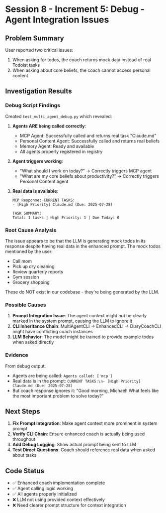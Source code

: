 # Session 8 - Increment 5: Debug - Agent Integration Issues

## Problem Summary

User reported two critical issues:
1. When asking for todos, the coach returns mock data instead of real Todoist tasks
2. When asking about core beliefs, the coach cannot access personal content

## Investigation Results

### Debug Script Findings

Created `test_multi_agent_debug.py` which revealed:

1. **Agents ARE being called correctly**:
   - MCP Agent: Successfully called and returns real task "Claude.md"
   - Personal Content Agent: Successfully called and returns real beliefs
   - Memory Agent: Ready and available
   - All agents properly registered in registry

2. **Agent triggers working**:
   - "What should I work on today?" → Correctly triggers MCP agent
   - "What are my core beliefs about productivity?" → Correctly triggers Personal Content agent

3. **Real data is available**:
   ```
   MCP Response: CURRENT TASKS:
   - [High Priority] Claude.md (Due: 2025-07-28)
   
   TASK SUMMARY:
   Total: 1 tasks | High Priority: 1 | Due Today: 0
   ```

### Root Cause Analysis

The issue appears to be that the LLM is generating mock todos in its response despite having real data in the enhanced prompt. The mock todos mentioned by the user:
- Call mom
- Pick up dry cleaning
- Review quarterly reports
- Gym session
- Grocery shopping

These do NOT exist in our codebase - they're being generated by the LLM.

### Possible Causes

1. **Prompt Integration Issue**: The agent context might not be clearly marked in the system prompt, causing the LLM to ignore it
2. **CLI Inheritance Chain**: MultiAgentCLI → EnhancedCLI → DiaryCoachCLI might have conflicting coach instances
3. **LLM Behavior**: The model might be trained to provide example todos when asked directly

### Evidence

From debug output:
- Agents are being called: `Agents called: ['mcp']`
- Real data is in the prompt: `CURRENT TASKS:\n- [High Priority] Claude.md (Due: 2025-07-28)`
- But coach response ignores it: "Good morning, Michael! What feels like the most important problem to solve today?"

## Next Steps

1. **Fix Prompt Integration**: Make agent context more prominent in system prompt
2. **Verify CLI Chain**: Ensure enhanced coach is actually being used throughout
3. **Add Debug Logging**: Show actual prompt being sent to LLM
4. **Test Direct Questions**: Coach should reference real data when asked about tasks

## Code Status

- ✅ Enhanced coach implementation complete
- ✅ Agent calling logic working
- ✅ All agents properly initialized
- ❌ LLM not using provided context effectively
- ❌ Need clearer prompt structure for context integration